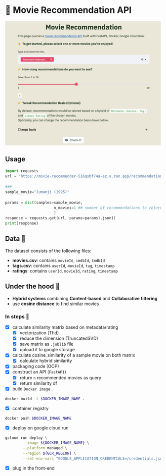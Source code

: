 # :movie_camera: Movie Recommendation API
[![Front_end][screenshot]][hyperlink]
 
[hyperlink]: https://modiem.herokuapp.com/ 
[screenshot]: img/Screenshot.png "Screen Shot"

## Usage 
```python
import requests
url = "https://movie-recommender-5i6qxbf74a-ez.a.run.app/recommendation/"

### 
sample_movie="Jumanji (1995)"

params = dict(samples=sample_movie,
                      n_movies=1 ## number of recommendations to return
                      )
response = requests.get(url, params=params).json()
print(response)
```

## Data :open_file_folder:
The dataset consists of the following files:
- **movies.csv**: contains `movieId`, `imdbId`, `tmdbId`
- **tags.csv**: contains `userId`, `movieId`, `tag`, `timestamp`
- **ratings**: contains `userId`, `movieId`, `rating`, `timestamp`


## Under the hood :tophat:
- **Hybrid systems** combining **Content-based** and **Collaborative filtering**
- use **cosine distance** to find similar movies

### In steps :pencil:
- [x] calculate similarity matrix based on metadata/rating
    - [x] vectorization (Tfid)
    - [x] reduce the dimension (TruncatedSVD)
    - [x] save matrix as `.joblib` file
    - [x] upload it to google storage
- [x] calculate cosine_similarity of a sample movie on both matrix
    - [x] calculate hybrid similarity
- [x] packaging code (OOP)
- [x] construct an API (`FastAPI`)
    - [x] return `n` recommended movies as query
    - [x] return similarity df
- [x] build `Docker image`
```bash
docker build -t $DOCKER_IMAGE_NAME .
```
- [x] container registry
```bash
docker push $DOCKER_IMAGE_NAME
```
- [x] deploy on google cloud run
```bash
gcloud run deploy \
		--image ${DOCKER_IMAGE_NAME} \
		--platform managed \
		--region ${GCR_REGION} \
		--set-env-vars "GOOGLE_APPLICATION_CREDENTIALS=/credentials.json"

```
- [x] plug in the front-end


